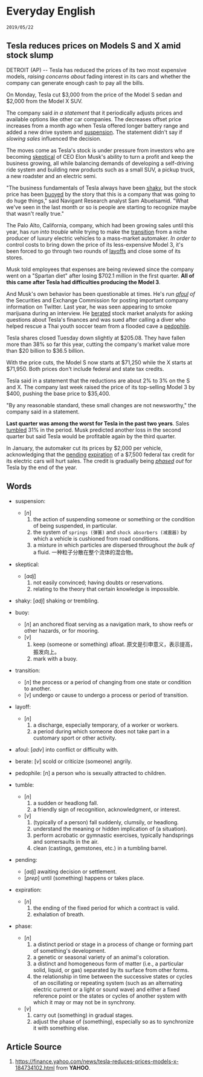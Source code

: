 Everyday English
===

`2019/05/22`

Tesla reduces prices on Models S and X amid stock slump
---

DETROIT (AP) -- Tesla has reduced the prices of its two most expensive models, *raising concerns about* fading interest in its cars and whether the company can generate enough cash to pay all the bills.

On Monday, Tesla cut $3,000 from the price of the Model S sedan and $2,000 from the Model X SUV.

The company said *in a statement* that it periodically adjusts prices and available options like other car companies. The decreases offset price increases from a month ago when Tesla offered longer battery range and added a new drive system and [suspension](#suspension). The statement didn't say if *slowing sales* influenced the decision.

The moves come as Tesla's stock is under pressure from investors who are becoming [skeptical](#skeptical) of CEO Elon Musk's ability to turn a profit and keep the business growing, all while balancing demands of developing a self-driving ride system and building new products such as a small SUV, a pickup truck, a new roadster and an electric semi.

"The business fundamentals of Tesla always have been [shaky](#shaky), but the stock price has been [buoyed](#buoy) by the story that this is a company that was going to do huge things," said Navigant Research analyst Sam Abuelsamid. "What we've seen in the last month or so is people are starting to recognize maybe that wasn't really true."

The Palo Alto, California, company, which had been growing sales until this year, has *run into trouble* while trying to make the [transition](#transition) from a niche producer of luxury electric vehicles to a mass-market automaker. *In order to* control costs to bring down the price of its less-expensive Model 3, it's been forced to go through two rounds of [layoffs](#layoff) and close some of its stores.

Musk told employees that expenses are being reviewed since the company went on a "Spartan diet" after losing $702.1 million in the first quarter. **All of this came after Tesla had difficulties producing the Model 3**.

And Musk's own behavior has been questionable at times. He's *run [afoul](#afoul) of* the Securities and Exchange Commission for posting important company information on Twitter. Last year, he was seen appearing to smoke marijuana during an interview. He [berated](#berate) stock market analysts for asking questions about Tesla's finances and was sued after calling a diver who helped rescue a Thai youth soccer team from a flooded cave a [pedophile](#pedophile).

Tesla shares closed Tuesday down slightly at $205.08. They have fallen more than 38% so far this year, cutting the company's market value more than $20 billion to $36.5 billion.

With the price cuts, the Model S now starts at $71,250 while the X starts at $71,950. Both prices don't include federal and state tax credits.

Tesla said in a statement that the reductions are about 2% to 3% on the S and X. The company last week raised the price of its top-selling Model 3 by $400, pushing the base price to $35,400.

"By any reasonable standard, these small changes are not newsworthy," the company said in a statement.

**Last quarter was among the worst for Tesla in the past two years**. Sales [tumbled](#tumble) 31% in the period. Musk predicted another loss in the second quarter but said Tesla would be profitable again by the third quarter.

In January, the automaker cut its prices by $2,000 per vehicle, acknowledging that the [pending](#pending) [expiration](#expiration) of a $7,500 federal tax credit for its electric cars will hurt sales. The credit is gradually being *[phased](#phase) out* for Tesla by the end of the year.


Words
---

* <span id='suspension'>suspension<span>:
  * [_n_]
    1. the action of suspending someone or something or the condition of being suspended, in particular.
    1. the system of `springs (弹簧)` and `shock absorbers (减震器)` by which a vehicle is cushioned from road conditions.
    1. a mixture in which particles are dispersed throughout *the bulk of* a fluid. 一种粒子分散在整个流体的混合物。

* <span id='skeptical'>skeptical<span>:
  * [_adj_]
    1. not easily convinced; having doubts or reservations.
    1. relating to the theory that certain knowledge is impossible.

* <span id='shaky'>shaky<span>: [_adj_] shaking or trembling.

* <span id='buoy'>buoy<span>:
  * [_n_] an anchored float serving as a navigation mark, to show reefs or other hazards, or for mooring.
  * [_v_]
    1. keep (someone or something) afloat. 原文是引申意义，表示提高，振发向上。
    1. mark with a buoy.

* <span id='transition'>transition<span>:
  * [_n_] the process or a period of changing from one state or condition to another.
  * [_v_] undergo or cause to undergo a process or period of transition.

* <span id='layoff'>layoff<span>:
  * [_n_]
    1. a discharge, especially temporary, of a worker or workers.
    1. a period during which someone does not take part in a customary sport or other activity.

* <span id='afoul'>afoul<span>: [_adv_] into conflict or difficulty with.

* <span id='berate'>berate<span>: [_v_] scold or criticize (someone) angrily.

* <span id='pedophile'>pedophile<span>: [_n_] a person who is sexually attracted to children.

* <span id='tumble'>tumble<span>:
  * [_n_]
    1. a sudden or headlong fall.
    1. a friendly sign of recognition, acknowledgment, or interest.
  * [_v_]
    1. (typically of a person) fall suddenly, clumsily, or headlong.
    1. understand the meaning or hidden implication of (a situation).
    1. perform acrobatic or gymnastic exercises, typically handsprings and somersaults in the air.
    1. clean (castings, gemstones, etc.) in a tumbling barrel.

* <span id='pending'>pending<span>:
  * [_adj_] awaiting decision or settlement.
  * [_prep_] until (something) happens or takes place.

* <span id='expiration'>expiration<span>:
  * [_n_]
    1. the ending of the fixed period for which a contract is valid.
    1. exhalation of breath.

* <span id='phase'>phase<span>:
  * [_n_]
    1. a distinct period or stage in a process of change or forming part of something's development.
    1. a genetic or seasonal variety of an animal's coloration.
    1. a distinct and homogeneous form of matter (i.e., a particular solid, liquid, or gas) separated by its surface from other forms.
    1. the relationship in time between the successive states or cycles of an oscillating or repeating system (such as an alternating electric current or a light or sound wave) and either a fixed reference point or the states or cycles of another system with which it may or may not be in synchrony.
  * [_v_]
    1. carry out (something) in gradual stages.
    1. adjust the phase of (something), especially so as to synchronize it with something else.


Article Source
---

1. <https://finance.yahoo.com/news/tesla-reduces-prices-models-x-184734102.html> from **YAHOO**.
